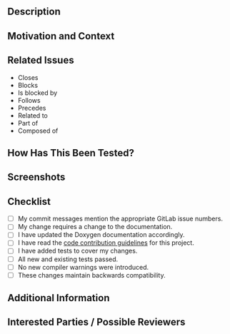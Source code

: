 <!---
Provide a general summary of your changes in the Title above. Use the prefix "WIP:" if this is a work-in-progress merge request.
-->

<!---
Note that anything between these delimiters is a comment that will not appear in the pull request description once created.
-->

<!---
Assignees:  If you know anyone who should likely handle bringing this merge request to completion, select them from the Assignees drop-down on the right. If you have write-access to this repository, this should likely be you.
-->

<!---
Labels:  Choose a label to indicate the type of issue, for instance, Bug Report, Documentation, Feature Request, etc.  Also choose either "Tests Passing", "Tests Failing", or "Not Tested" to indicate the state of this pull request's testing.
-->

## Description
<!--- Describe your changes in detail. -->

## Motivation and Context
<!--- Why is this change required?  What problem does it solve? -->

## Related Issues
<!---
If applicable, let us know how this merge request is related to any other open issues or pull requests:
-->
* Closes
* Blocks
* Is blocked by
* Follows
* Precedes
* Related to
* Part of
* Composed of

## How Has This Been Tested?
<!---
Please describe in detail how you tested your changes.  Include details of your testing environment and the tests you ran to see how your change affects other areas of the code. Consider including configure, build, and test log files.
-->

## Screenshots
<!--- Not obligatory, but is there anything pertinent that everybody should see? -->

## Checklist
<!---
Go over all the following points, and put an `x` in all the boxes that apply. If you are unsure about any of these, please ask; we are here to help.
-->
- [ ] My commit messages mention the appropriate GitLab issue numbers.
- [ ] My change requires a change to the documentation.
- [ ] I have updated the Doxygen documentation accordingly.
- [ ] I have read the [code contribution guidelines](https://gitlab.lrz.de/baci/baci/blob/master/CONTRIBUTING.md) for this project.
- [ ] I have added tests to cover my changes.
- [ ] All new and existing tests passed.
- [ ] No new compiler warnings were introduced.
- [ ] These changes maintain backwards compatibility.

## Additional Information
<!--- Anything else your fellow developers need to know in evaluating this merge request? -->

## Interested Parties / Possible Reviewers
<!---
If there's anyone you think should be looped in on this pull request, feel free to @mention them here.
-->
